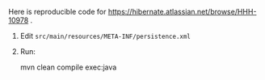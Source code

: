 Here is reproducible code for https://hibernate.atlassian.net/browse/HHH-10978 .

1. Edit `src/main/resources/META-INF/persistence.xml`
1. Run:


    mvn clean compile exec:java
